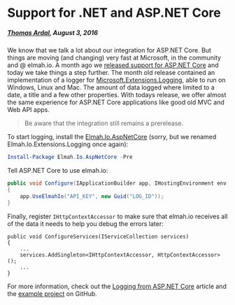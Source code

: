 # Support for .NET and ASP.NET Core##### [Thomas Ardal](http://elmah.io/about/), August 3, 2016We know that we talk a lot about our integration for ASP.NET Core. But things are moving (and changing) very fast at Microsoft, in the community and @ elmah.io. A month ago we [released support for ASP.NET Core](/support-for-dotnet-and-aspnet-core) and today we take things a step further. The month old release contained an implementation of a logger for [Microsoft.Extensions.Logging](https://www.nuget.org/packages/Microsoft.Extensions.Logging/), able to run on Windows, Linux and Mac. The amount of data logged where limited to a date, a title and a few other properties. With todays release, we offer almost the same experience for ASP.NET Core applications like good old MVC and Web API apps.> Be aware that the integration still remains a prerelease.To start logging, install the [Elmah.Io.AspNetCore](https://www.nuget.org/packages/Elmah.Io.AspNetCore/1.0.0-pre-7) (sorry, but we renamed Elmah.Io.Extensions.Logging once again):```powershellInstall-Package Elmah.Io.AspNetCore -Pre```Tell ASP.NET Core to use elmah.io:```csharppublic void Configure(IApplicationBuilder app, IHostingEnvironment env, ILoggerFactory fac){    app.UseElmahIo("API_KEY", new Guid("LOG_ID"));}```Finally, register `IHttpContextAccessor` to make sure that elmah.io receives all of the data it needs to help you debug the errors later:```public void ConfigureServices(IServiceCollection services){    ...    services.AddSingleton<IHttpContextAccessor, HttpContextAccessor>();    ...}```For more information, check out the [Logging from ASP.NET Core](http://docs.elmah.io/logging-to-elmah-io-from-aspnet-core/) article and the [example project](https://github.com/elmahio/Elmah.Io.AspNetCore/tree/master/Elmah.Io.AspNetCore.Example) on GitHub.